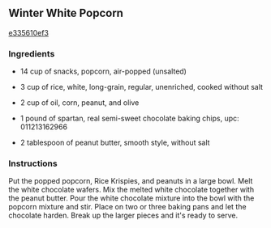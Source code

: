 ## Winter White Popcorn

[e335610ef3](http://www.food.com/recipe/winter-white-popcorn-106768)

### Ingredients

 - 14 cup of snacks, popcorn, air-popped (unsalted)

 - 3 cup of rice, white, long-grain, regular, unenriched, cooked without salt

 - 2 cup of oil, corn, peanut, and olive

 - 1 pound of spartan, real semi-sweet chocolate baking chips, upc: 011213162966

 - 2 tablespoon of peanut butter, smooth style, without salt

### Instructions

Put the popped popcorn, Rice Krispies, and peanuts in a large bowl. Melt the white chocolate wafers. Mix the melted white chocolate together with the peanut butter. Pour the white chocolate mixture into the bowl with the popcorn mixture and stir. Place on two or three baking pans and let the chocolate harden. Break up the larger pieces and it's ready to serve.